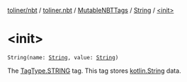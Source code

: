 [toliner/nbt](../../../index.md) / [toliner.nbt](../../index.md) / [MutableNBTTags](../index.md) / [String](index.md) / [&lt;init&gt;](./-init-.md)

# &lt;init&gt;

`String(name: `[`String`](https://kotlinlang.org/api/latest/jvm/stdlib/kotlin/-string/index.html)`, value: `[`String`](https://kotlinlang.org/api/latest/jvm/stdlib/kotlin/-string/index.html)`)`

The [TagType.STRING](../../-tag-type/-s-t-r-i-n-g.md) tag.
This tag stores [kotlin.String](https://kotlinlang.org/api/latest/jvm/stdlib/kotlin/-string/index.html) data.

